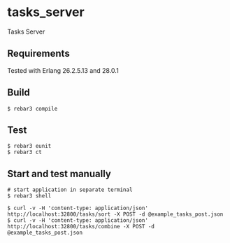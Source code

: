 tasks_server
=====

Tasks Server

Requirements
-----

Tested with Erlang 26.2.5.13 and 28.0.1

Build
-----

    $ rebar3 compile

Test
----

    $ rebar3 eunit
    $ rebar3 ct

Start and test manually 
-----

    # start application in separate terminal
    $ rebar3 shell

    $ curl -v -H 'content-type: application/json' http://localhost:32800/tasks/sort -X POST -d @example_tasks_post.json
    $ curl -v -H 'content-type: application/json' http://localhost:32800/tasks/combine -X POST -d @example_tasks_post.json

